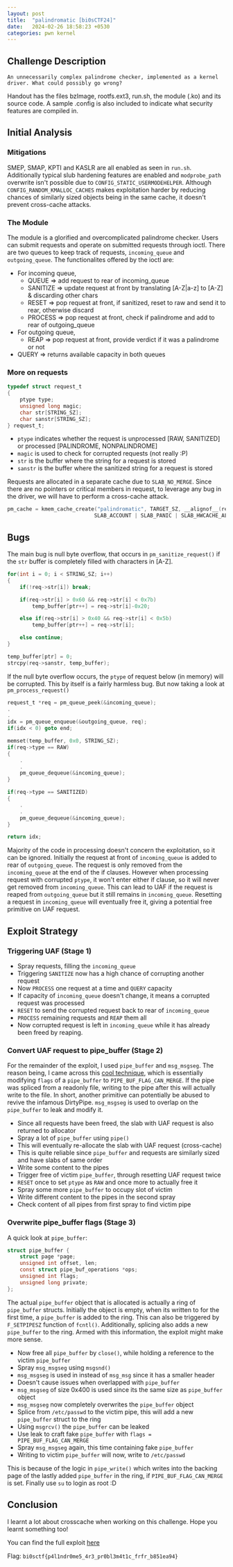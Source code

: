 ```yaml
---
layout: post
title:  "palindromatic [bi0sCTF24]"
date:   2024-02-26 18:58:23 +0530
categories: pwn kernel
---
```


## Challenge Description

`An unnecessarily complex palindrome checker, implemented as a kernel driver. What could possibly go wrong?`

Handout has the files bzImage, rootfs.ext3, run.sh, the module (.ko) and its source code. A sample .config is also included to indicate what security features are compiled in.

## Initial Analysis

### Mitigations

SMEP, SMAP, KPTI and KASLR are all enabled as seen in `run.sh`. Additionally typical slub hardening features are enabled and `modprobe_path` overwrite isn't possible due to `CONFIG_STATIC_USERMODEHELPER`.
Although `CONFIG_RANDOM_KMALLOC_CACHES` makes exploitation harder by reducing chances of similarly sized objects being in the same cache, it doesn't prevent cross-cache attacks.

### The Module

The module is a glorified and overcomplicated palindrome checker. Users can submit requests and operate on submitted requests through ioctl. There are two queues to keep track of requests, `incoming_queue` and `outgoing_queue`. The functionalites offered by the ioctl are:
 + For incoming queue,
    - QUEUE => add request to rear of incoming_queue
    - SANITIZE => update request at front by translating \[A-Z\|a-z\] to \[A-Z\] & discarding other chars
    - RESET => pop request at front, if sanitized, reset to raw and send it to rear, otherwise discard
    - PROCESS => pop request at front, check if palindrome and add to rear of outgoing_queue
 + For outgoing queue,
    - REAP => pop request at front, provide verdict if it was a palindrome or not
 + QUERY => returns available capacity in both queues

### More on requests
```c
typedef struct request_t 
{
    ptype type;
    unsigned long magic;
    char str[STRING_SZ];
    char sanstr[STRING_SZ];
} request_t;
```
- `ptype` indicates whether the request is unprocessed [RAW, SANITIZED] or processed [PALINDROME, NONPALINDROME] 
- `magic` is used to check for corrupted requests (not really :P)
- `str` is the buffer where the string for a request is stored
- `sanstr` is the buffer where the sanitized string for a request is stored

Requests are allocated in a separate cache due to `SLAB_NO_MERGE`. Since there are no pointers or critical members in request, to leverage any bug in the driver, we will have to perform a cross-cache attack.
```c
pm_cache = kmem_cache_create("palindromatic", TARGET_SZ, __alignof__(request_t), 
                            SLAB_ACCOUNT | SLAB_PANIC | SLAB_HWCACHE_ALIGN | SLAB_NO_MERGE, NULL);
```

## Bugs

The main bug is null byte overflow, that occurs in `pm_sanitize_request()` if the `str` buffer is completely filled with characters in [A-Z].
```c
for(int i = 0; i < STRING_SZ; i++)
{
    if(!req->str[i]) break;

    if(req->str[i] > 0x60 && req->str[i] < 0x7b)
        temp_buffer[ptr++] = req->str[i]-0x20;

    else if(req->str[i] > 0x40 && req->str[i] < 0x5b)
        temp_buffer[ptr++] = req->str[i];

    else continue;
}

temp_buffer[ptr] = 0;
strcpy(req->sanstr, temp_buffer);
```
If the null byte overflow occurs, the `ptype` of request below (in memory) will be corrupted. This by itself is a fairly harmless bug. But now taking a look at `pm_process_request()`

```c
request_t *req = pm_queue_peek(&incoming_queue);
.
.
idx = pm_queue_enqueue(&outgoing_queue, req);
if(idx < 0) goto end;

memset(temp_buffer, 0x0, STRING_SZ);
if(req->type == RAW)
{
    .
    .
    pm_queue_dequeue(&incoming_queue);
}

if(req->type == SANITIZED)
{
    .
    .
    pm_queue_dequeue(&incoming_queue);
} 

return idx;
```
Majority of the code in processing doesn't concern the exploitation, so it can be ignored. Initially the request at front of `incoming_queue` is added to rear of `outgoing_queue`. The request is only removed from the `incoming_queue` at the end of the if clauses. However when processing request with corrupted `ptype`, it won't enter either if clause, so it will never get removed from `incoming_queue`. This can lead to UAF if the request is reaped from `outgoing_queue` but it still remains in `incoming_queue`.
Resetting a request in `incoming_queue` will eventually free it, giving a potential free primitive on UAF request.

## Exploit Strategy

### Triggering UAF (Stage 1)
- Spray requests, filling the `incoming_queue`
- Triggering `SANITIZE` now has a high chance of corrupting another request
- Now `PROCESS` one request at a time and `QUERY` capacity
- If capacity of `incoming_queue` doesn't change, it means a corrupted request was processed
- `RESET` to send the corrupted request back to rear of `incoming_queue`
- `PROCESS` remaining requests and `REAP` them all
- Now corrupted request is left in `incoming_queue` while it has already been freed by reaping.

### Convert UAF request to pipe_buffer (Stage 2)
For the remainder of the exploit, I used `pipe_buffer` and `msg_msgseg`. The reason being, I came across this [cool technique](https://github.com/veritas501/pipe-primitive), which is essentially modifying `flags` of a `pipe_buffer` to `PIPE_BUF_FLAG_CAN_MERGE`. If the pipe was spliced from a readonly file, writing to the pipe after this will actually write to the file. In short, another primitive can potentially be abused to revive the infamous DirtyPipe. `msg_msgseg` is used to overlap on the `pipe_buffer` to leak and modify it.

- Since all requests have been freed, the slab with UAF request is also returned to allocator
- Spray a lot of `pipe_buffer` using `pipe()`
- This will eventually re-allocate the slab with UAF request (cross-cache)
- This is quite reliable since `pipe_buffer` and requests are similarly sized and have slabs of same order
- Write some content to the pipes
- Trigger free of victim `pipe_buffer`, through resetting UAF request twice
- `RESET` once to set `ptype` as `RAW` and once more to actually free it
- Spray some more `pipe_buffer` to occupy slot of victim 
- Write different content to the pipes in the second spray
- Check content of all pipes from first spray to find victim pipe

### Overwrite pipe_buffer flags (Stage 3)
A quick look at `pipe_buffer`:
```c
struct pipe_buffer {
	struct page *page;
	unsigned int offset, len;
	const struct pipe_buf_operations *ops;
	unsigned int flags;
	unsigned long private;
};
```
The actual `pipe_buffer` object that is allocated is actually a ring of `pipe_buffer` structs. Initially the object is empty, when its written to for the first time, a `pipe_buffer` is added to the ring. This can also be triggered by `F_SETPIPESZ` function of `fcntl()`. Additionally, splicing also adds a new `pipe_buffer` to the ring. Armed with this information, the exploit might make more sense.

- Now free all `pipe_buffer` by `close()`, while holding a reference to the victim `pipe_buffer`
- Spray `msg_msgseg` using `msgsnd()`
- `msg_msgseg` is used in instead of `msg_msg` since it has a smaller header
- Doesn't cause issues when overlapped with `pipe_buffer`
- `msg_msgseg` of size 0x400 is used since its the same size as `pipe_buffer` object
- `msg_msgseg` now completely overwrites the `pipe_buffer` object
- Splice from `/etc/passwd` to the victim pipe, this will add a new `pipe_buffer` struct to the ring
- Using `msgrcv()` the `pipe_buffer` can be leaked
- Use leak to craft fake `pipe_buffer` with `flags = PIPE_BUF_FLAG_CAN_MERGE`
- Spray `msg_msgseg` again, this time containing fake `pipe_buffer`
- Writing to victim `pipe_buffer` will now, write to `/etc/passwd`

This is because of the logic in `pipe_write()` which writes into the backing page of the lastly added `pipe_buffer` in the ring, if `PIPE_BUF_FLAG_CAN_MERGE` is set. Finally use `su` to login as root :D

## Conclusion

I learnt a lot about crosscache when working on this challenge. Hope you learnt something too!

You can find the full exploit [here](https://gist.github.com/k1R4/bf302fffc2bd5e313a0f7ad789fbd363)

Flag: `bi0sctf{p4l1ndr0me5_4r3_pr0bl3m4t1c_frfr_b851ea94}`
